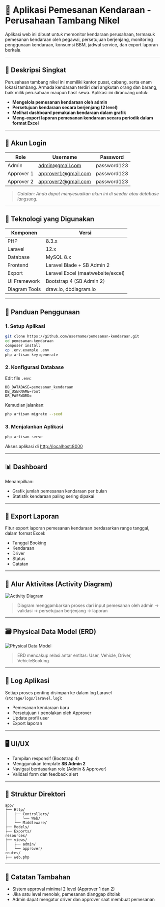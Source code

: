 # 🚗 Aplikasi Pemesanan Kendaraan - Perusahaan Tambang Nikel

Aplikasi web ini dibuat untuk memonitor kendaraan perusahaan, termasuk pemesanan kendaraan oleh pegawai, persetujuan berjenjang, monitoring penggunaan kendaraan, konsumsi BBM, jadwal service, dan export laporan berkala.

---

## 📌 Deskripsi Singkat

Perusahaan tambang nikel ini memiliki kantor pusat, cabang, serta enam lokasi tambang. Armada kendaraan terdiri dari angkutan orang dan barang, baik milik perusahaan maupun hasil sewa. Aplikasi ini dirancang untuk:

-   **Mengelola pemesanan kendaraan oleh admin**
-   **Persetujuan kendaraan secara berjenjang (2 level)**
-   **Melihat dashboard pemakaian kendaraan dalam grafik**
-   **Meng-export laporan pemesanan kendaraan secara periodik dalam format Excel**

---

## 🔐 Akun Login

| Role       | Username            | Password    |
| ---------- | ------------------- | ----------- |
| Admin      | admin@gmail.com     | password123 |
| Approver 1 | approver1@gmail.com | password123 |
| Approver 2 | approver2@gmail.com | password123 |

> _Catatan: Anda dapat menyesuaikan akun ini di seeder atau database langsung._

---

## 🧱 Teknologi yang Digunakan

| Komponen      | Versi                             |
| ------------- | --------------------------------- |
| PHP           | 8.3.x                             |
| Laravel       | 12.x                              |
| Database      | MySQL 8.x                         |
| Frontend      | Laravel Blade + SB Admin 2        |
| Export        | Laravel Excel (maatwebsite/excel) |
| UI Framework  | Bootstrap 4 (SB Admin 2)          |
| Diagram Tools | draw.io, dbdiagram.io             |

---

## 🧭 Panduan Penggunaan

### 1. Setup Aplikasi

```bash
git clone https://github.com/username/pemesanan-kendaraan.git
cd pemesanan-kendaraan
composer install
cp .env.example .env
php artisan key:generate
```

### 2. Konfigurasi Database

Edit file `.env`:

```
DB_DATABASE=pemesanan_kendaraan
DB_USERNAME=root
DB_PASSWORD=
```

Kemudian jalankan:

```bash
php artisan migrate --seed
```

### 3. Menjalankan Aplikasi

```bash
php artisan serve
```

Akses aplikasi di [http://localhost:8000](http://localhost:8000)

---

## 📊 Dashboard

Menampilkan:

-   Grafik jumlah pemesanan kendaraan per bulan
-   Statistik kendaraan paling sering dipakai

---

## 📁 Export Laporan

Fitur export laporan pemesanan kendaraan berdasarkan range tanggal, dalam format Excel:

-   Tanggal Booking
-   Kendaraan
-   Driver
-   Status
-   Catatan

---

## 🔁 Alur Aktivitas (Activity Diagram)

![Activity Diagram](https://i.imgur.com/YOUR_IMAGE_LINK.png)

> Diagram menggambarkan proses dari input pemesanan oleh admin → validasi → persetujuan berjenjang → laporan

---

## 🗃️ Physical Data Model (ERD)

![Physical Data Model](https://i.imgur.com/YOUR_IMAGE_LINK_2.png)

> ERD mencakup relasi antar entitas: User, Vehicle, Driver, VehicleBooking

---

## 📝 Log Aplikasi

Setiap proses penting disimpan ke dalam log Laravel (`storage/logs/laravel.log`):

-   Pemesanan kendaraan baru
-   Persetujuan / penolakan oleh Approver
-   Update profil user
-   Export laporan

---

## 🖥️ UI/UX

-   Tampilan responsif (Bootstrap 4)
-   Menggunakan template **SB Admin 2**
-   Navigasi berdasarkan role (Admin & Approver)
-   Validasi form dan feedback alert

---

## 🔧 Struktur Direktori

```
app/
├── Http/
│   ├── Controllers/
│   │   └── Web/
│   └── Middleware/
├── Models/
├── Exports/
resources/
├── views/
│   ├── admin/
│   └── approver/
routes/
├── web.php
```

---

## 📌 Catatan Tambahan

-   Sistem approval minimal 2 level (Approver 1 dan 2)
-   Jika satu level menolak, pemesanan dianggap ditolak
-   Admin dapat mengatur driver dan approver saat membuat pemesanan

